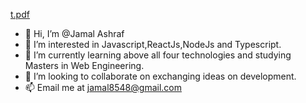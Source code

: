 [t.pdf](https://github.com/Jamal8548/Jamal8548/files/9229149/t.pdf)


- 👋 Hi, I’m @Jamal Ashraf
- 👀 I’m interested in Javascript,ReactJs,NodeJs and Typescript.
- 🌱 I’m currently learning above all four technologies and studying Masters in Web Engineering.
- 💞️ I’m looking to collaborate on exchanging ideas on development.
- 📫 Email me at jamal8548@gmail.com

<!---
Jamal8548/Jamal8548 is a ✨ special ✨ repository because its `README.md` (this file) appears on your GitHub profile.
You can click the Preview link to take a look at your changes.
--->
